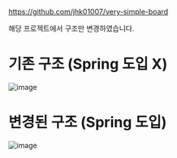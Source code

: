 https://github.com/jhk01007/very-simple-board

해당 프로젝트에서 구조만 변경하였습니다.

# 기존 구조 (Spring 도입 X)
![image](https://github.com/user-attachments/assets/5f3f57ff-65fb-465e-bc4a-b0e784b6ab8f)

# 변경된 구조 (Spring 도입)

![image](https://github.com/user-attachments/assets/b3fb4a3d-d0f0-46ab-a5a0-72e808dcf58d)
